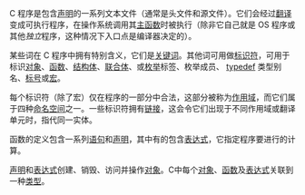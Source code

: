 C 程序是包含[声明](https://zh.cppreference.com/w/c/language/declarations)的一系列文本文件（通常是头文件和源文件）。它们会经过[翻译](https://zh.cppreference.com/w/c/language/translation_phases)变成可执行程序，在操作系统调用其[主函数](https://zh.cppreference.com/w/c/language/main_function)时被执行（除非它自己就是 OS 程序或其他*独立*程序，这种情况下入口点是编译器决定的）。

某些词在 C 程序中拥有特别含义，它们是[关键词](https://zh.cppreference.com/w/c/keyword)。其他词可用做[标识符](https://zh.cppreference.com/w/c/language/identifier)，可用于标识[对象](https://zh.cppreference.com/w/c/language/object)、[函数](https://zh.cppreference.com/w/c/language/functions)、[结构体](https://zh.cppreference.com/w/c/language/struct)、[联合体](https://zh.cppreference.com/w/c/language/union)、或[枚举](https://zh.cppreference.com/w/c/language/enum)标签、枚举成员、 [typedef](https://zh.cppreference.com/w/c/language/typedef) 类型别名、[标号](https://zh.cppreference.com/w/c/language/statements#.E6.A0.87.E5.8F.B7)或[宏](https://zh.cppreference.com/w/c/preprocessor/replace)。

每个标识符（除了宏）仅在程序的一部分中合法，这部分被称为[作用域](https://zh.cppreference.com/w/c/language/scope)，而它们属于四种[命名空间](https://zh.cppreference.com/w/c/language/name_space)之一。一些标识符拥有[链接](https://zh.cppreference.com/w/c/language/storage_duration)，这会令它们出现于不同作用域或翻译单元时，指代同一实体。

函数的定义包含一系列[语句](https://zh.cppreference.com/w/c/language/statements)和[声明](https://zh.cppreference.com/w/c/language/declarations)，其中有的包含[表达式](https://zh.cppreference.com/w/c/language/expressions)，它指定程序要进行的计算。

[声明](https://zh.cppreference.com/w/c/language/declarations)和[表达式](https://zh.cppreference.com/w/c/language/expressions)创建、销毁、访问并操作[对象](https://zh.cppreference.com/w/c/language/object)。C中每个[对象](https://zh.cppreference.com/w/c/language/object)、[函数](https://zh.cppreference.com/w/c/language/functions)及[表达式](https://zh.cppreference.com/w/c/language/expressions)关联到一种[类型](https://zh.cppreference.com/w/c/language/types)。